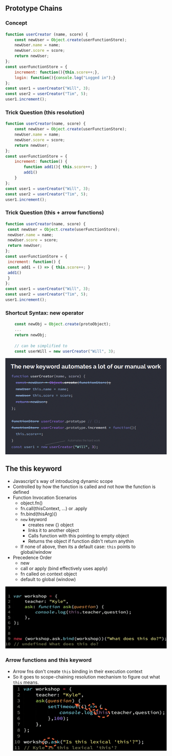 ## Prototype Chains
### Concept
```js
function userCreator (name, score) {
    const newUser = Object.create(userFunctionStore);
    newUser.name = name;
    newUser.score = score;
    return newUser;
};
const userFunctionStore = {
    increment: function(){this.score++;},
    login: function(){console.log("Logged in");}
};
const user1 = userCreator("Will", 3);
const user2 = userCreator("Tim", 5);
user1.increment();
```
### Trick Question (this resolution)
```js
function userCreator(name, score) {
    const newUser = Object.create(userFunctionStore);
    newUser.name = name;
    newUser.score = score;
    return newUser;
};
const userFunctionStore = {
    increment: function() {
        function add1(){ this.score++; }
        add1()
    }
};
const user1 = userCreator("Will", 3);
const user2 = userCreator("Tim", 5);
user1.increment(); 
```

### Trick Question (this + arrow functions)
```js
function userCreator(name, score) {
 const newUser = Object.create(userFunctionStore);
 newUser.name = name;
 newUser.score = score;
 return newUser;
};
const userFunctionStore = {
 increment: function() {
 const add1 = () => { this.score++; }
 add1()
 }
};
const user1 = userCreator("Will", 3);
const user2 = userCreator("Tim", 5);
user1.increment();
```

### Shortcut Syntax: new operator
```js
    const newObj = Object.create(protoObject);
    ...
    return newObj;

    // can be simplified to
    const userWill = new userCreator("Will", 3);
```
![alt text](image.png)


## The this keyword
* Javascript's way of introducing dynamic scope 
* Controlled by how the function is called and not how the function is defined
* Function Invocation Scenarios
    * object.fn() 
    * fn.call(thisContext, ...) or .apply
    * fn.bind(thisArg)()
    * `new` keyword
        * creates new {} object
        * links it to another object
        * Calls function with this pointing to empty object 
        * Returns the object if function didn't return anythin
    * If none of above, then its a default case: `this` points to global/window
* Precedence Order
    * new
    * call or apply (bind effectively uses apply)
    * fn called on context object
    * default to global (window)

![alt text](image-1.png)

### Arrow functions and this keyword
* Arrow fns don't create `this` binding in their execution context
* So it goes to scope-chaining resolution mechanism to figure out what `this` means.
![alt text](image-2.png)